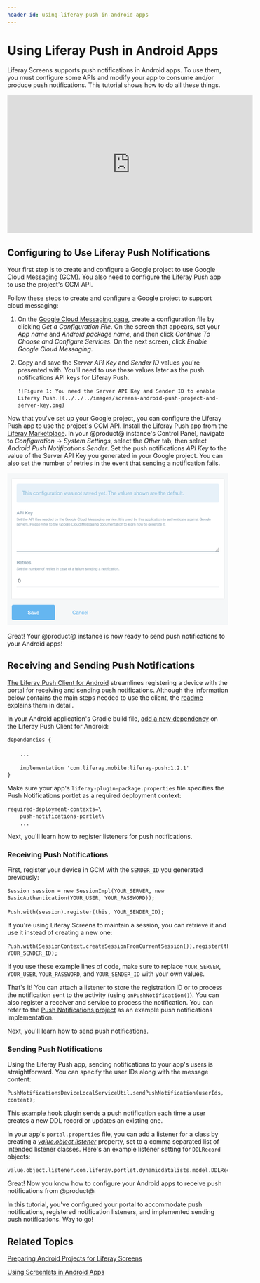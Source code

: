 ```yaml
---
header-id: using-liferay-push-in-android-apps
---
```


# Using Liferay Push in Android Apps

Liferay Screens supports push notifications in Android apps. To use
them, you must configure some APIs and modify your app to consume and/or
produce push notifications. This tutorial shows how to do all these things. 

<iframe width="560" height="315" src="https://www.youtube.com/embed/4LjutX0dcRw" frameborder="0" allowfullscreen></iframe>

## Configuring to Use Liferay Push Notifications

Your first step is to create and configure a Google project to use Google Cloud
Messaging ([GCM](https://developers.google.com/cloud-messaging/)). You also need
to configure the Liferay Push app to use the project's GCM API. 

Follow these steps to create and configure a Google project to support cloud
messaging: 

1. On the 
   [Google Cloud Messaging page](https://developers.google.com/cloud-messaging/android/start/), 
   create a configuration file by clicking *Get a Configuration File*. On the 
   screen that appears, set your *App name* and *Android package name*, and then 
   click *Continue To Choose and Configure Services*. On the next screen, click 
   *Enable Google Cloud Messaging*. 

2. Copy and save the *Server API Key* and *Sender ID* values you're presented 
   with. You'll need to use these values later as the push notifications API 
   keys for Liferay Push. 

       ![Figure 1: You need the Server API Key and Sender ID to enable Liferay Push.](../../../images/screens-android-push-project-and-server-key.png)

Now that you've set up your Google project, you can configure the Liferay Push 
app to use the project's GCM API. Install the Liferay Push app from the 
[Liferay Marketplace](http://www.liferay.com/marketplace). 
In your @product@ instance's Control Panel, navigate to *Configuration* &rarr; 
*System Settings*, select the *Other* tab, then select *Android Push 
Notifications Sender*. Set the push notifications *API Key* to the value of the 
Server API Key you generated in your Google project. You can also set the number 
of retries in the event that sending a notification fails. 

![Figure 2: Set the API key and number of retries in your @product@ instance.](../../../images/push-android-settings.png)

Great! Your @product@ instance is now ready to send push notifications to your 
Android apps! 

## Receiving and Sending Push Notifications

[The Liferay Push Client for Android](https://github.com/liferay-mobile/liferay-push-android) 
streamlines registering a device with the portal for receiving and sending push
notifications. Although the information below contains the main steps needed to 
use the client, the 
[readme](https://github.com/liferay-mobile/liferay-push-android/blob/master/README.md) 
explains them in detail. 

In your Android application's Gradle build file, 
[add a new dependency](/docs/7-0/tutorials/-/knowledge_base/t/configuring-dependencies) 
on the Liferay Push Client for Android: 

	dependencies {

		...

		implementation 'com.liferay.mobile:liferay-push:1.2.1'
	}

Make sure your app's `liferay-plugin-package.properties` file specifies the Push
Notifications portlet as a required deployment context: 

    required-deployment-contexts=\
        push-notifications-portlet\
        ...

Next, you'll learn how to register listeners for push notifications. 

### Receiving Push Notifications

First, register your device in GCM with the `SENDER_ID` you generated
previously:

	Session session = new SessionImpl(YOUR_SERVER, new BasicAuthentication(YOUR_USER, YOUR_PASSWORD));

	Push.with(session).register(this, YOUR_SENDER_ID);

If you're using Liferay Screens to maintain a session, you can retrieve it and 
use it instead of creating a new one:

	Push.with(SessionContext.createSessionFromCurrentSession()).register(this, YOUR_SENDER_ID);

If you use these example lines of code, make sure to replace `YOUR_SERVER`,
`YOUR_USER`, `YOUR_PASSWORD`, and `YOUR_SENDER_ID` with your own values. 

That's it! You can attach a listener to store the registration ID or to process
the notification sent to the activity (using `onPushNotification()`). You can
also register a receiver and service to process the notification. You can refer
to the
[Push Notifications project](https://github.com/liferay/liferay-screens/tree/master/android/samples/pushnotifications) 
as an example push notifications implementation. 

Next, you'll learn how to send push notifications. 

### Sending Push Notifications

Using the Liferay Push app, sending notifications to your app's users is
straightforward. You can specify the user IDs along with the message content: 

    PushNotificationsDeviceLocalServiceUtil.sendPushNotification(userIds, content);

This
[example hook plugin](https://github.com/nhpatt/push-with-ddl-hook) sends a push
notification each time a user creates a new DDL record or updates an existing
one. 

In your app's `portal.properties` file, you can add a listener for a class by
creating a
[*value.object.listener*](https://docs.liferay.com/portal/6.2/propertiesdoc/portal.properties.html#Value%20Object)
property, set to a comma separated list of intended listener classes. Here's an
example listener setting for `DDLRecord` objects:

    value.object.listener.com.liferay.portlet.dynamicdatalists.model.DDLRecord=com.liferay.push.hooks.DDLRecordModelListener

Great! Now you know how to configure your Android apps to receive push 
notifications from @product@.

In this tutorial, you've configured your portal to accommodate push 
notifications, registered notification listeners, and implemented sending push 
notifications. Way to go! 

## Related Topics

[Preparing Android Projects for Liferay Screens](/docs/7-0/tutorials/-/knowledge_base/t/preparing-android-projects-for-liferay-screens)

[Using Screenlets in Android Apps](/docs/7-0/tutorials/-/knowledge_base/t/using-screenlets-in-android-apps)

